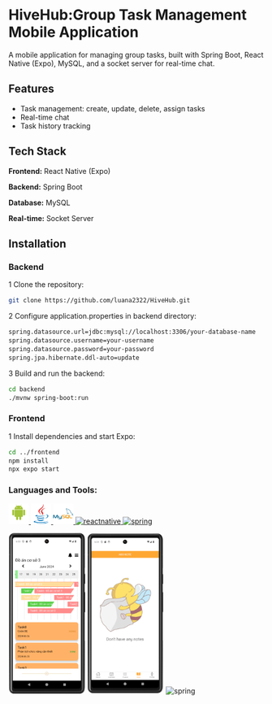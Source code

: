 # HiveHub:Group Task Management Mobile Application

A mobile application for managing group tasks, built with Spring Boot, React Native (Expo), MySQL, and a socket server for real-time chat.


## Features

- Task management: create, update, delete, assign tasks
- Real-time chat
- Task history tracking

## Tech Stack

**Frontend:** React Native (Expo)

**Backend:** Spring Boot

**Database:** MySQL

**Real-time:** Socket Server


## Installation
### Backend
1 Clone the repository:

```bash
git clone https://github.com/luana2322/HiveHub.git
```
 2 Configure application.properties in backend directory:

```bash
spring.datasource.url=jdbc:mysql://localhost:3306/your-database-name
spring.datasource.username=your-username
spring.datasource.password=your-password
spring.jpa.hibernate.ddl-auto=update
```
 3 Build and run the backend:

```bash
cd backend
./mvnw spring-boot:run
```
### Frontend
1 Install dependencies and start Expo:

```bash
cd ../frontend
npm install
npx expo start
```
<p align="left">
</p>

<h3 align="left">Languages and Tools:</h3>
<p align="left"> <a href="https://developer.android.com" target="_blank" rel="noreferrer"> <img src="https://raw.githubusercontent.com/devicons/devicon/master/icons/android/android-original-wordmark.svg" alt="android" width="40" height="40"/> </a> <a href="https://www.java.com" target="_blank" rel="noreferrer"> <img src="https://raw.githubusercontent.com/devicons/devicon/master/icons/java/java-original.svg" alt="java" width="40" height="40"/> </a> <a href="https://www.mysql.com/" target="_blank" rel="noreferrer"> <img src="https://raw.githubusercontent.com/devicons/devicon/master/icons/mysql/mysql-original-wordmark.svg" alt="mysql" width="40" height="40"/> </a> <a href="https://reactnative.dev/" target="_blank" rel="noreferrer"> <img src="https://reactnative.dev/img/header_logo.svg" alt="reactnative" width="40" height="40"/> </a> <a href="https://spring.io/" target="_blank" rel="noreferrer"> <img src="https://www.vectorlogo.zone/logos/springio/springio-icon.svg" alt="spring" width="40" height="40"/> </a> </p>

<p align="left">
 <img src="image1.png" alt="spring" width="30%"/> 
  <img src="image2.png" alt="spring" width="30%"/> 
   <img src="image3.png" alt="spring" width="30%"/> 
   </p>
